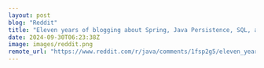 ```yaml
---
layout: post
blog: "Reddit"
title: "Eleven years of blogging about Spring, Java Persistence, SQL, and Transactions"
date: 2024-09-30T06:23:38Z
image: images/reddit.png
remote_url: "https://www.reddit.com/r/java/comments/1fsp2g5/eleven_years_of_blogging_about_spring_java/"
---
```

